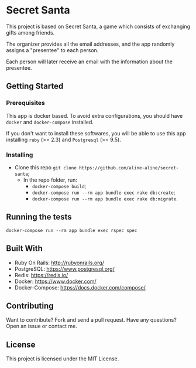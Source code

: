 # Secret Santa

This project is based on Secret Santa, a game which consists of exchanging gifts among friends.

The organizer provides all the email addresses, and the app randomly assigns a "presentee" to each person.

Each person will later receive an email with the information about the presentee.
## Getting Started
### Prerequisites

This app is docker based. To avoid extra configurations, you should have `docker` and `docker-compose` installed. 

If you don't want to install these softwares, you will be able to use this app installing `ruby` (>= 2.3) and `Postgresql` (>= 9.5).
### Installing

* Clone this repo `git clone https://github.com/aline-aline/secret-santa`;
  * In the repo folder, run: 
    * `docker-compose build`;
    * `docker-compose run --rm app bundle exec rake db:create`;
    * `docker-compose run --rm app bundle exec rake db:migrate`.
## Running the tests

```
docker-compose run --rm app bundle exec rspec spec
```
## Built With

* Ruby On Rails: http://rubyonrails.org/
* PostgreSQL: https://www.postgresql.org/
* Redis: https://redis.io/
* Docker: https://www.docker.com/
* Docker-Compose: https://docs.docker.com/compose/

## Contributing

Want to contribute? Fork and send a pull request. Have any questions? Open an issue or contact me.
## License

This project is licensed under the MIT License.

